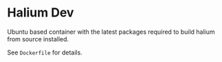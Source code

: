 # Halium Dev

Ubuntu based container with the latest packages required to build halium from source installed.

See `Dockerfile` for details.
